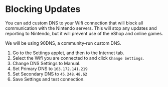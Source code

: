 # Blocking Updates

You can add custom DNS to your Wifi connection that will block all communication with the Nintendo servers. This will stop any updates and reporting to Nintendo, but it will prevent use of the eShop and online games.

We will be using 90DNS, a community-run custom DNS.

1. Go to the Settings applet, and then to the Internet tab.
2. Select the Wifi you are connected to and click `Change Settings`.
3. Change DNS Settings to Manual.
4. Set Primary DNS to `163.172.141.219`
5. Set Secondary DNS to `45.248.48.62`
6. Save Settings and test connection.